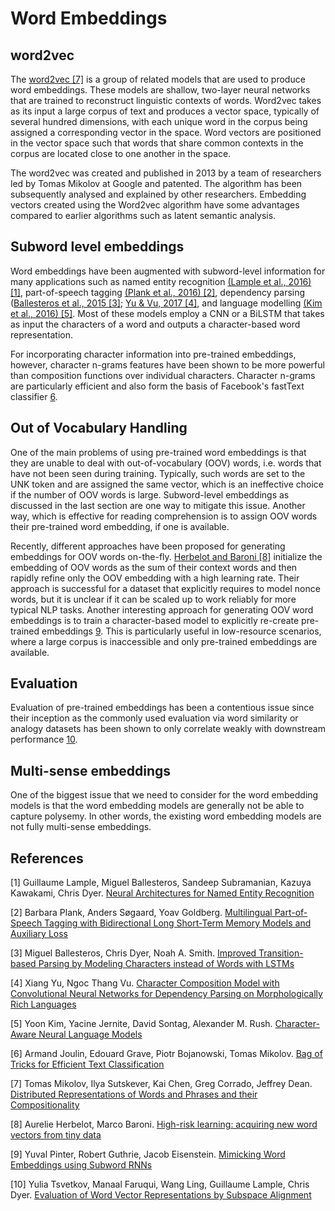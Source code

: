# Word Embeddings

## word2vec

The [word2vec [7]](https://arxiv.org/abs/1310.4546) is a group of related models that are used to produce word embeddings. These models are shallow, two-layer neural networks that are trained to reconstruct linguistic contexts of words. Word2vec takes as its input a large corpus of text and produces a vector space, typically of several hundred dimensions, with each unique word in the corpus being assigned a corresponding vector in the space. Word vectors are positioned in the vector space such that words that share common contexts in the corpus are located close to one another in the space.

The word2vec was created and published in 2013 by a team of researchers led by Tomas Mikolov at Google and patented. The algorithm has been subsequently analysed and explained by other researchers. Embedding vectors created using the Word2vec algorithm have some advantages compared to earlier algorithms such as latent semantic analysis.

## Subword level embeddings

Word embeddings have been augmented with subword-level information for many applications such as named entity recognition [(Lample et al., 2016) [1]](https://arxiv.org/abs/1603.01360), part-of-speech tagging [(Plank et al., 2016) [2]](https://arxiv.org/abs/1604.05529), dependency parsing ([Ballesteros et al., 2015 [3]](https://www.aclweb.org/anthology/D15-1041/); [Yu & Vu, 2017 [4]](https://arxiv.org/abs/1705.10814), and language modelling [(Kim et al., 2016) [5]](https://arxiv.org/abs/1508.06615). Most of these models employ a CNN or a BiLSTM that takes as input the characters of a word and outputs a character-based word representation.

For incorporating character information into pre-trained embeddings, however, character n-grams features have been shown to be more powerful than composition functions over individual characters. Character n-grams are particularly efficient and also form the basis of Facebook's fastText classifier [6](https://arxiv.org/abs/1607.01759).

## Out of Vocabulary Handling

One of the main problems of using pre-trained word embeddings is that they are unable to deal with out-of-vocabulary (OOV) words, i.e. words that have not been seen during training. Typically, such words are set to the UNK token and are assigned the same vector, which is an ineffective choice if the number of OOV words is large. Subword-level embeddings as discussed in the last section are one way to mitigate this issue. Another way, which is effective for reading comprehension is to assign OOV words their pre-trained word embedding, if one is available.

Recently, different approaches have been proposed for generating embeddings for OOV words on-the-fly. [Herbelot and Baroni [8]](https://arxiv.org/abs/1707.06556) initialize the embedding of OOV words as the sum of their context words and then rapidly refine only the OOV embedding with a high learning rate. Their approach is successful for a dataset that explicitly requires to model nonce words, but it is unclear if it can be scaled up to work reliably for more typical NLP tasks. Another interesting approach for generating OOV word embeddings is to train a character-based model to explicitly re-create pre-trained embeddings [9](https://arxiv.org/abs/1707.06961). This is particularly useful in low-resource scenarios, where a large corpus is inaccessible and only pre-trained embeddings are available.

## Evaluation

Evaluation of pre-trained embeddings has been a contentious issue since their inception as the commonly used evaluation via word similarity or analogy datasets has been shown to only correlate weakly with downstream performance [10](https://www.aclweb.org/anthology/D15-1243.pdf).

## Multi-sense embeddings

One of the biggest issue that we need to consider for the word embedding models is that the word embedding models are generally not be able to capture polysemy. In other words, the existing word embedding models are not fully multi-sense embeddings.

## References

[1] Guillaume Lample, Miguel Ballesteros, Sandeep Subramanian, Kazuya Kawakami, Chris Dyer. [Neural Architectures for Named Entity Recognition](https://arxiv.org/abs/1603.01360)

[2] Barbara Plank, Anders Søgaard, Yoav Goldberg. [Multilingual Part-of-Speech Tagging with Bidirectional Long Short-Term Memory Models and Auxiliary Loss](https://arxiv.org/abs/1604.05529)

[3] Miguel Ballesteros, Chris Dyer, Noah A. Smith. [Improved Transition-based Parsing by Modeling Characters instead of Words with LSTMs](https://www.aclweb.org/anthology/D15-1041/)

[4] Xiang Yu, Ngoc Thang Vu. [Character Composition Model with Convolutional Neural Networks for Dependency Parsing on Morphologically Rich Languages](https://arxiv.org/abs/1705.10814)

[5] Yoon Kim, Yacine Jernite, David Sontag, Alexander M. Rush. [Character-Aware Neural Language Models](https://arxiv.org/abs/1508.06615)

[6] Armand Joulin, Edouard Grave, Piotr Bojanowski, Tomas Mikolov. [Bag of Tricks for Efficient Text Classification](https://arxiv.org/abs/1607.01759)

[7] Tomas Mikolov, Ilya Sutskever, Kai Chen, Greg Corrado, Jeffrey Dean. [Distributed Representations of Words and Phrases and their Compositionality](https://arxiv.org/abs/1310.4546)

[8] Aurelie Herbelot, Marco Baroni. [High-risk learning: acquiring new word vectors from tiny data](https://arxiv.org/abs/1707.06556)

[9] Yuval Pinter, Robert Guthrie, Jacob Eisenstein. [Mimicking Word Embeddings using Subword RNNs](https://arxiv.org/abs/1707.06961)

[10] Yulia Tsvetkov, Manaal Faruqui, Wang Ling, Guillaume Lample, Chris Dyer. [Evaluation of Word Vector Representations by Subspace Alignment](https://www.aclweb.org/anthology/D15-1243.pdf)
